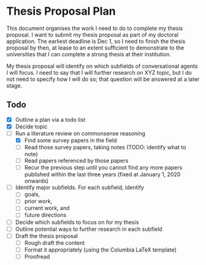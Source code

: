 # Thesis Proposal Plan

This document organises the work I need to do to complete my thesis proposal.
I want to submit my thesis proposal as part of my doctoral application.
The earliest deadline is Dec 1, so I need to finish the thesis proposal by then, at lease to an extent sufficient to demonstrate to the universities that I can complete a strong thesis at their institution.

My thesis proposal will identify on which subfields of conversational agents I will focus.
I need to say that I will further research on XYZ topic, but I do not need to specify how I will do so; that question will be answered at a later stage.

## Todo

- [x] Outline a plan via a todo list
- [x] Decide topic
- [ ] Run a literature review on commonsense reasoning
	- [x] Find some survey papers in the field
	- [ ] Read those survey papers, taking notes (TODO: identify what to note)
	- [ ] Read papers referenced by those papers
	- [ ] Recur the previous step until you cannot find any more papers published within the last three years (fixed at January 1, 2020 onwards)
- [ ] Identify major subfields. For each subfield, identify
	- [ ] goals,
	- [ ] prior work,
	- [ ] current work, and
	- [ ] future directions
- [ ] Decide which subfields to focus on for my thesis
- [ ] Outline potential ways to further research in each subfield
- [ ] Draft the thesis proposal
	- [ ] Rough draft the content
	- [ ] Format it appropriately (using the Columbia LaTeX template)
	- [ ] Proofread